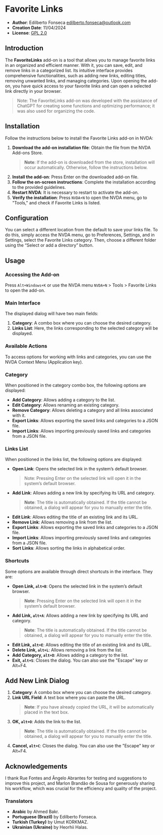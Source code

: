 # Favorite Links

* **Author**: Edilberto Fonseca <edilberto.fonseca@outlook.com>
* **Creation Date**: 11/04/2024
* **License**: [GPL 2.0](https://www.gnu.org/licenses/gpl-2.0.html)

## Introduction

The **FavoriteLinks** add-on is a tool that allows you to manage favorite links in an organized and efficient manner. With it, you can save, edit, and remove links in a categorized list. Its intuitive interface provides comprehensive functionalities, such as adding new links, editing titles, removing unwanted links, and managing categories. Upon opening the add-on, you have quick access to your favorite links and can open a selected link directly in your browser.

> Note: The FavoriteLinks add-on was developed with the assistance of ChatGPT for creating some functions and optimizing performance; it was also used for organizing the code.

## Installation

Follow the instructions below to install the Favorite Links add-on in NVDA:

1. **Download the add-on installation file**: Obtain the file from the NVDA Add-ons Store.
   > **Note**: If the add-on is downloaded from the store, installation will occur automatically. Otherwise, follow the instructions below.
2. **Install the add-on**: Press Enter on the downloaded add-on file.
3. **Follow the on-screen instructions**: Complete the installation according to the provided guidelines.
4. **Restart NVDA**: It is necessary to restart to activate the add-on.
5. **Verify the installation**: Press `NVDA+N` to open the NVDA menu, go to "Tools," and check if Favorite Links is listed.

## Configuration

You can select a different location from the default to save your links file. To do this, simply access the NVDA menu, go to Preferences, Settings, and in Settings, select the Favorite Links category. Then, choose a different folder using the “Select or add a directory” button.

## Usage

### Accessing the Add-on

Press `Alt+Windows+K` or use the NVDA menu `NVDA+N` > Tools > Favorite Links to open the add-on.

### Main Interface

The displayed dialog will have two main fields:

1. **Category**: A combo box where you can choose the desired category.
2. **Links List**: Here, the links corresponding to the selected category will be displayed.

### Available Actions

To access options for working with links and categories, you can use the NVDA Context Menu (Application key).

### Category

When positioned in the category combo box, the following options are displayed:

* **Add Category**: Allows adding a category to the list.
* **Edit Category**: Allows renaming an existing category.
* **Remove Category**: Allows deleting a category and all links associated with it.
* **Export Links**: Allows exporting the saved links and categories to a JSON file.
* **Import Links**: Allows importing previously saved links and categories from a JSON file.

### Links List

When positioned in the links list, the following options are displayed:

* **Open Link**: Opens the selected link in the system’s default browser.
  > Note: Pressing Enter on the selected link will open it in the system’s default browser.
* **Add Link**: Allows adding a new link by specifying its URL and category.
  > **Note**: The title is automatically obtained. If the title cannot be obtained, a dialog will appear for you to manually enter the title.
* **Edit Link**: Allows editing the title of an existing link and its URL.
* **Remove Link**: Allows removing a link from the list.
* **Export Links**: Allows exporting the saved links and categories to a JSON file.
* **Import Links**: Allows importing previously saved links and categories from a JSON file.
* **Sort Links**: Allows sorting the links in alphabetical order.

### Shortcuts

Some options are available through direct shortcuts in the interface. They are:

* **Open Link, `alt+B`**: Opens the selected link in the system’s default browser.
  > **Note**: Pressing Enter on the selected link will open it in the system’s default browser.
* **Add Link, `alt+A`**: Allows adding a new link by specifying its URL and category.
  > **Note**: The title is automatically obtained. If the title cannot be obtained, a dialog will appear for you to manually enter the title.
* **Edit Link, `alt+E`**: Allows editing the title of an existing link and its URL.
* **Delete Link, `alt+L`**: Allows removing a link from the list.
* **Add Category, `alt+D`**: Allows adding a category to the list.
* **Exit, `alt+S`**: Closes the dialog. You can also use the "Escape" key or Alt+F4.

## Add New Link Dialog

1. **Category**: A combo box where you can choose the desired category.
2. **Link URL Field**: A text box where you can paste the URL.
   > **Note**: If you have already copied the URL, it will be automatically placed in the text box.
3. **OK, `alt+O`**: Adds the link to the list.
   > **Note**: The title is automatically obtained. If the title cannot be obtained, a dialog will appear for you to manually enter the title.
4. **Cancel, `alt+C`**: Closes the dialog. You can also use the "Escape" key or Alt+F4.

## Acknowledgements

I thank Rue Fontes and Ângelo Abrantes for testing and suggestions to improve this project, and Marlon Brandão de Sousa for generously sharing his workflow, which was crucial for the efficiency and quality of the project.

### Translators

* **Arabic** by Ahmed Bakr.
* **Portuguese (Brazil)** by Edilberto Fonseca.
* **Turkish (Turkey)** by Umut KORKMAZ.
* **Ukrainian (Ukraine)** by Heorhii Halas.
